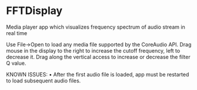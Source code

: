 # FFTDisplay
Media player app which visualizes frequency spectrum of audio stream in real time

Use File->Open to load any media file supported by the CoreAudio API. Drag mouse in the display to the right to increase the cutoff frequency, left to decrease it. Drag along the vertical access to increase or decrease the filter Q value.

KNOWN ISSUES:
• After the first audio file is loaded, app must be restarted to load subsequent audio files.
